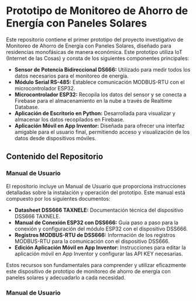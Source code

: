 # Prototipo de Monitoreo de Ahorro de Energía con Paneles Solares

Este repositorio contiene el primer prototipo del proyecto investigativo de Monitoreo de Ahorro de Energía con Paneles Solares, diseñado para residencias monofásicas de manera económica. 
Este prototipo utiliza IoT (Internet de las Cosas) y  consta de los siguientes componentes principales:

- **Sensor de Potencia Bidireccional DS666:** Utilizado para medir todos los datos necesarios para el monitoreo de energía.
- **Módulo Serial RS-485:** Establece comunicación MODBUS-RTU con el microcontrolador ESP32.
- **Microcontrolador ESP32:** Recopila los datos del sensor y se conecta a Firebase para el almacenamiento en la nube a través de Realtime Database.
- **Aplicación de Escritorio en Python:** Desarrollada para visualizar y almacenar los datos recopilados en Firebase.
- **Aplicación Móvil en App Inventor:** Diseñada para ofrecer una interfaz amigable para el usuario final, permitiendo acceso y visualización de los datos desde dispositivos móviles.


## Contenido del Repositorio
### Manual de Usuario

El repositorio incluye un Manual de Usuario que proporciona instrucciones detalladas sobre la instalación y operación del prototipo. Este manual está compuesto por los siguientes documentos:

- **Datasheet DSS666 TAXNELE:** Documentación técnica del dispositivo DSS666 TAXNELE.
- **Manual de Conexión ESP32 con DSS666:** Guía paso a paso para la conexión y configuración del módulo ESP32 con el dispositivo DSS666.
- **Registros MODBUS-RTU de DSS666:** Información de los registros MODBUS-RTU para la comunicación con el dispositivo DSS666.
- **Edición Aplicación Móvil en App Inventor:** Instrucciones para editar la aplicación móvil en App Inventor y configurar las API KEY necesarias.

Estos recursos son fundamentales para comprender y utilizar eficazmente este dispositivo de prototipo de monitoreo de ahorro de energía con paneles solares y adecuadarlo a cada necesidad.


### Manual de Usuario

